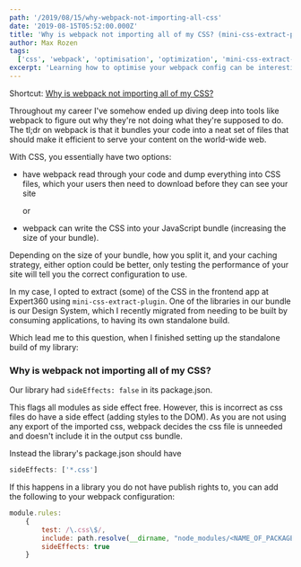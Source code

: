 ```yaml
---
path: '/2019/08/15/why-webpack-not-importing-all-css'
date: '2019-08-15T05:52:00.000Z'
title: 'Why is webpack not importing all of my CSS? (mini-css-extract-plugin)'
author: Max Rozen
tags:
  ['css', 'webpack', 'optimisation', 'optimization', 'mini-css-extract-plugin']
excerpt: 'Learning how to optimise your webpack config can be interesting. In this article I dive into an issue I found with publishing my own package and consuming it in a frontend.'
---
```


Shortcut: [Why is webpack not importing all of my CSS?](#why-is-webpack-not-importing-all-of-my-css)

Throughout my career I've somehow ended up diving deep into tools like webpack to figure out why they're not doing what they're supposed to do. The tl;dr on webpack is that it bundles your code into a neat set of files that should make it efficient to serve your content on the world-wide web.

With CSS, you essentially have two options:

- have webpack read through your code and dump everything into CSS files, which your users then need to download before they can see your site

  or

- webpack can write the CSS into your JavaScript bundle (increasing the size of your bundle).

Depending on the size of your bundle, how you split it, and your caching strategy, either option could be better, only testing the performance of your site will tell you the correct configuration to use.

In my case, I opted to extract (some) of the CSS in the frontend app at Expert360 using `mini-css-extract-plugin`. One of the libraries in our bundle is our Design System, which I recently migrated from needing to be built by consuming applications, to having its own standalone build.

Which lead me to this question, when I finished setting up the standalone build of my library:

### Why is webpack not importing all of my CSS?

Our library had `sideEffects: false` in its package.json.

This flags all modules as side effect free. However, this is incorrect as css files do have a side effect (adding styles to the DOM). As you are not using any export of the imported css, webpack decides the css file is unneeded and doesn't include it in the output css bundle.

Instead the library's package.json should have

```js
sideEffects: ['*.css']
```

If this happens in a library you do not have publish rights to, you can add the following to your webpack configuration:

```js
module.rules:
    {
        test: /\.css\$/,
        include: path.resolve(__dirname, "node_modules/<NAME_OF_PACKAGE>",
        sideEffects: true
    }
```
